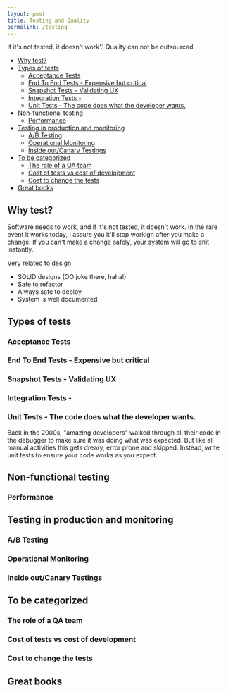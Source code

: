 ```yaml
---
layout: post
title: Testing and Quality
permalink: /testing
---
```


If it's not tested, it doesn't work'.' Quality can not be outsourced.

<!-- prettier-ignore-start -->
<!-- vim-markdown-toc GFM -->

- [Why test?](#why-test)
- [Types of tests](#types-of-tests)
    - [Acceptance Tests](#acceptance-tests)
    - [End To End Tests - Expensive but critical](#end-to-end-tests---expensive-but-critical)
    - [Snapshot Tests - Validating UX](#snapshot-tests---validating-ux)
    - [Integration Tests -](#integration-tests--)
    - [Unit Tests - The code does what the developer wants.](#unit-tests---the-code-does-what-the-developer-wants)
- [Non-functional testing](#non-functional-testing)
    - [Performance](#performance)
- [Testing in production and monitoring](#testing-in-production-and-monitoring)
    - [A/B Testing](#ab-testing)
    - [Operational Monitoring](#operational-monitoring)
    - [Inside out/Canary Testings](#inside-outcanary-testings)
- [To be categorized](#to-be-categorized)
    - [The role of a QA team](#the-role-of-a-qa-team)
    - [Cost of tests vs cost of development](#cost-of-tests-vs-cost-of-development)
    - [Cost to change the tests](#cost-to-change-the-tests)
- [Great books](#great-books)

<!-- vim-markdown-toc -->
<!-- prettier-ignore-end -->

## Why test?

Software needs to work, and if it's not tested, it doesn't work. In the rare event it works today, I assure you it'll stop workign after you make a change. If you can't make a change safely, your system will go to shit instantly.

Very related to [design](/td/design)

- SOLID designs (OO joke there, haha!)
- Safe to refactor
- Always safe to deploy
- System is well documented

## Types of tests

### Acceptance Tests

### End To End Tests - Expensive but critical

### Snapshot Tests - Validating UX

### Integration Tests -

### Unit Tests - The code does what the developer wants.

Back in the 2000s, "amazing developers" walked through all their code in the debugger to make sure it was doing what was expected. But like all manual activities this gets dreary, error prone and skipped. Instead, write unit tests to ensure your code works as you expect.

## Non-functional testing

### Performance

## Testing in production and monitoring

### A/B Testing

### Operational Monitoring

### Inside out/Canary Testings

## To be categorized

### The role of a QA team

### Cost of tests vs cost of development

### Cost to change the tests

## Great books
